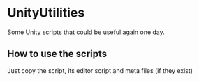 # UnityUtilities
Some Unity scripts that could be useful again one day. 

## How to use the scripts

Just copy the script, its editor script and meta files (if they exist)
